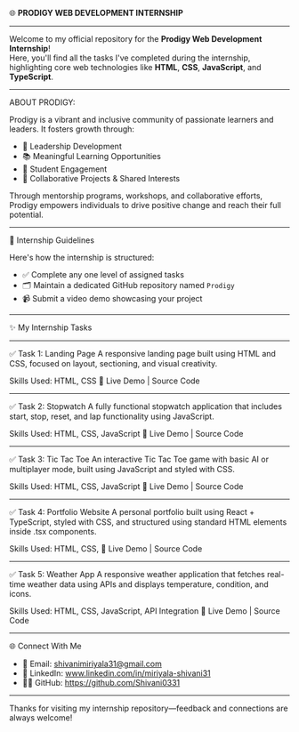 🌐 **PRODIGY WEB DEVELOPMENT INTERNSHIP**
______________________________________________________________________________________________________________________________________________________________________________________________________________________________________________

Welcome to my official repository for the **Prodigy Web Development Internship**!  
Here, you'll find all the tasks I've completed during the internship, highlighting core web technologies like **HTML**, **CSS**, **JavaScript**, and **TypeScript**.

______________________________________________________________________________________________________________________________________________________________________________________________________________________________________________

ABOUT PRODIGY:

Prodigy is a vibrant and inclusive community of passionate learners and leaders. It fosters growth through:
- 🚀 Leadership Development  
- 📚 Meaningful Learning Opportunities  
- 🤝 Student Engagement  
- 🎯 Collaborative Projects & Shared Interests  

Through mentorship programs, workshops, and collaborative efforts, Prodigy empowers individuals to drive positive change and reach their full potential.

______________________________________________________________________________________________________________________________________________________________________________________________________________________________________________

📢 Internship Guidelines

Here's how the internship is structured:
- ✅ Complete any one level of assigned tasks  
- 🗂️ Maintain a dedicated GitHub repository named `Prodigy`  
- 📹 Submit a video demo showcasing your project  
______________________________________________________________________________________________________________________________________________________________________________________________________________________________________________

✨ My Internship Tasks
______________________________________________________________________________________________________________________________________________________________________________________________________________________________________________

✅ Task 1: Landing Page
A responsive landing page built using HTML and CSS, focused on layout, sectioning, and visual creativity.

Skills Used: HTML, CSS
🔗 Live Demo | Source Code

______________________________________________________________________________________________________________________________________________________________________________________________________________________________________________

✅ Task 2: Stopwatch
A fully functional stopwatch application that includes start, stop, reset, and lap functionality using JavaScript.

Skills Used: HTML, CSS, JavaScript
🔗 Live Demo | Source Code

______________________________________________________________________________________________________________________________________________________________________________________________________________________________________________

✅ Task 3: Tic Tac Toe
An interactive Tic Tac Toe game with basic AI or multiplayer mode, built using JavaScript and styled with CSS.

Skills Used: HTML, CSS, JavaScript
🔗 Live Demo | Source Code

______________________________________________________________________________________________________________________________________________________________________________________________________________________________________________

✅ Task 4: Portfolio Website
A personal portfolio built using React + TypeScript, styled with CSS, and structured using standard HTML elements inside .tsx components.

Skills Used: HTML, CSS, 
🔗 Live Demo | Source Code

______________________________________________________________________________________________________________________________________________________________________________________________________________________________________________

✅ Task 5: Weather App
A responsive weather application that fetches real-time weather data using APIs and displays temperature, condition, and icons.

Skills Used: HTML, CSS, JavaScript, API Integration
🔗 Live Demo | Source Code

______________________________________________________________________________________________________________________________________________________________________________________________________________________________________________

🌐 Connect With Me

- 📧 Email: shivanimiriyala31@gmail.com
- 💼 LinkedIn: www.linkedin.com/in/miriyala-shivani31
- 👩‍💻 GitHub: https://github.com/Shivani0331

______________________________________________________________________________________________________________________________________________________________________________________________________________________________________________

Thanks for visiting my internship repository—feedback and connections are always welcome!
